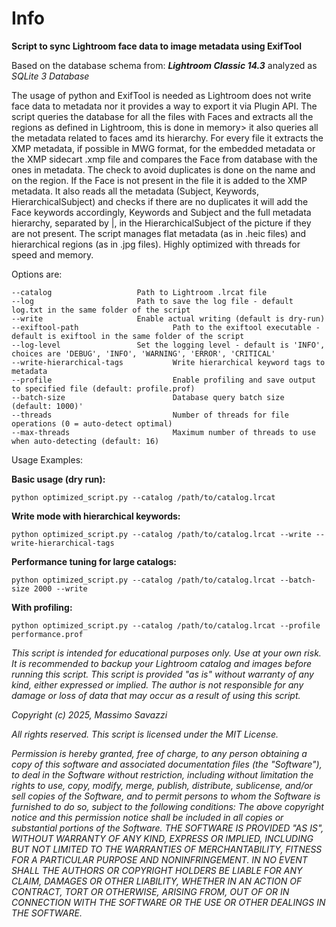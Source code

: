 # Info

  

**Script to sync Lightroom face data to image metadata using ExifTool**

  

Based on the database schema from: ***Lightroom Classic 14.3*** analyzed as *SQLite 3 Database*

  

The usage of python and ExifTool is needed as Lightroom does not write face data to metadata nor it provides a way to export it via Plugin API.
The script queries the database for all the files with Faces and extracts all the regions as defined in Lightroom, this is done in memory> it also queries all the metadata related to faces amd its hierarchy.
For every file it extracts the XMP metadata, if possible in MWG format, for the embedded metadata or the XMP sidecart .xmp file and compares the Face from database with the ones in metadata. The check to avoid duplicates is done on the name and on the region. If the Face is not present in the file it is added to the XMP metadata. It also reads all the metadata (Subject, Keywords, HierarchicalSubject) and checks if there are no duplicates it will add the Face keywords accordingly, Keywords and Subject and the full metadata hierarchy, separated by |, in the HierarchicalSubject of the picture if they are not present.
The script manages flat metadata (as in .heic files) and hierarchical regions (as in .jpg files).
Highly optimized with threads for speed and memory.

  

Options are:

    --catalog		            Path to Lightroom .lrcat file
    --log			            Path to save the log file - default log.txt in the same folder of the script
    --write			            Enable actual writing (default is dry-run)
    --exiftool-path                     Path to the exiftool executable - default is exiftool in the same folder of the script
    --log-level		            Set the logging level - default is 'INFO', choices are 'DEBUG', 'INFO', 'WARNING', 'ERROR', 'CRITICAL'
    --write-hierarchical-tags           Write hierarchical keyword tags to metadata
    --profile                           Enable profiling and save output to specified file (default: profile.prof)
    --batch-size                        Database query batch size (default: 1000)'
    --threads                           Number of threads for file operations (0 = auto-detect optimal)
    --max-threads                       Maximum number of threads to use when auto-detecting (default: 16)

Usage Examples:


**Basic usage (dry run):**


    python optimized_script.py --catalog /path/to/catalog.lrcat

**Write mode with hierarchical keywords:**


    python optimized_script.py --catalog /path/to/catalog.lrcat --write --write-hierarchical-tags

**Performance tuning for large catalogs:**


    python optimized_script.py --catalog /path/to/catalog.lrcat --batch-size 2000 --write

**With profiling:**


    python optimized_script.py --catalog /path/to/catalog.lrcat --profile performance.prof

  
  
  


*This script is intended for educational purposes only. Use at your own risk.*
*It is recommended to backup your Lightroom catalog and images before running this script.*
*This script is provided "as is" without warranty of any kind, either expressed or implied.*
*The author is not responsible for any damage or loss of data that may occur as a result of using this script.*
   
*Copyright (c) 2025, Massimo Savazzi* 
   
*All rights reserved.*
*This script is licensed under the MIT License.*
   
  
*Permission is hereby granted, free of charge, to any person obtaining a copy of this software and associated documentation files (the "Software"), to deal in the Software without restriction, including without limitation the rights to use, copy, modify, merge, publish, distribute, sublicense, and/or sell copies of the Software, and to permit persons to whom the Software is furnished to do so, subject to the following conditions: The above copyright notice and this permission notice shall be included in all copies or substantial portions of the Software.*
*THE SOFTWARE IS PROVIDED "AS IS", WITHOUT WARRANTY OF ANY KIND, EXPRESS OR IMPLIED, INCLUDING BUT NOT LIMITED TO THE WARRANTIES OF MERCHANTABILITY, FITNESS FOR A PARTICULAR PURPOSE AND NONINFRINGEMENT. IN NO EVENT SHALL THE AUTHORS OR COPYRIGHT HOLDERS BE LIABLE FOR ANY CLAIM, DAMAGES OR OTHER LIABILITY, WHETHER IN AN ACTION OF CONTRACT, TORT OR OTHERWISE, ARISING FROM, OUT OF OR IN CONNECTION WITH THE SOFTWARE OR THE USE OR OTHER DEALINGS IN THE SOFTWARE.* 
